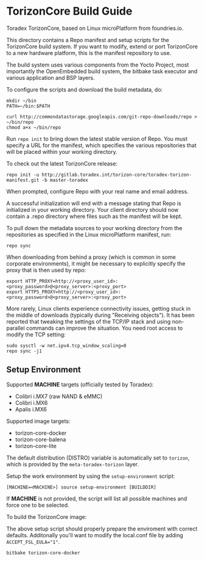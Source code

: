 TorizonCore Build Guide
============================

Toradex TorizonCore, based on Linux microPlatform from foundries.io.

This directory contains a Repo manifest and setup scripts for the
TorizonCore build system. If you want to modify, extend or port TorizonCore
to a new hardware platform, this is the manifest repository to
use.

The build system uses various components from the Yocto
Project, most importantly the OpenEmbedded build system, the bitbake
task executor and various application and BSP layers.

To configure the scripts and download the build metadata, do:

```
mkdir ~/bin
PATH=~/bin:$PATH

curl http://commondatastorage.googleapis.com/git-repo-downloads/repo > ~/bin/repo
chmod a+x ~/bin/repo
```

Run `repo init` to bring down the latest stable version of Repo. You must
specify a URL for the manifest, which specifies the various repositories that
will be placed within your working directory.

To check out the latest TorizonCore release:

```
repo init -u http://gitlab.toradex.int/torizon-core/toradex-torizon-manifest.git -b master-toradex
```

When prompted, configure Repo with your real name and email address.

A successful initialization will end with a message stating that Repo
is initialized in your working directory. Your client directory should
now contain a .repo directory where files such as the manifest will be
kept.

To pull down the metadata sources to your working directory from the
repositories as specified in the Linux microPlatform manifest, run:

```
repo sync
```

When downloading from behind a proxy (which is common in some
corporate environments), it might be necessary to explicitly specify
the proxy that is then used by repo:

```
export HTTP_PROXY=http://<proxy_user_id>:<proxy_password>@<proxy_server>:<proxy_port>
export HTTPS_PROXY=http://<proxy_user_id>:<proxy_password>@<proxy_server>:<proxy_port>
```

More rarely, Linux clients experience connectivity issues, getting
stuck in the middle of downloads (typically during "Receiving
objects"). It has been reported that tweaking the settings of the
TCP/IP stack and using non-parallel commands can improve the
situation. You need root access to modify the TCP setting:

```
sudo sysctl -w net.ipv4.tcp_window_scaling=0
repo sync -j1
```

Setup Environment
-----------------

Supported **MACHINE** targets (officially tested by Toradex):
* Colibri i.MX7 (raw NAND & eMMC)
* Colibri i.MX6
* Apalis i.MX6

Supported image targets:
* torizon-core-docker
* torizon-core-balena
* torizon-core-lite

The default distribution (DISTRO) variable is automatically set to `torizon`,
which is provided by the `meta-toradex-torizon` layer.

Setup the work environment by using the `setup-environment` script:

```
[MACHINE=<MACHINE>] source setup-environment [BUILDDIR]
```

If **MACHINE** is not provided, the script will list all possible machines and
force one to be selected.

To build the TorizonCore image:

The above setup script should properly prepare the enviroment with correct defaults. 
Additonally you'll want to modify the local.conf file by adding `ACCEPT_FSL_EULA="1"`.

```
bitbake torizon-core-docker
```
